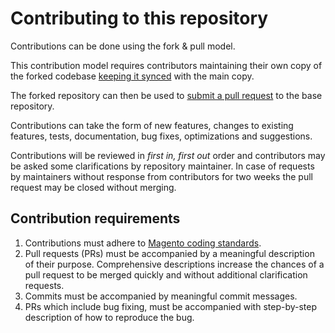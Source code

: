 # Contributing to this repository
Contributions can be done using the fork & pull model.

This contribution model requires contributors maintaining their own copy of the forked codebase [keeping it synced](https://help.github.com/articles/syncing-a-fork/) with the main copy. 

The forked repository can then be used to [submit a pull request](https://help.github.com/articles/creating-a-pull-request/) to the base repository.

Contributions can take the form of new features, changes to existing features, tests, documentation, bug fixes, optimizations and suggestions.

Contributions will be reviewed in *first in, first out* order and contributors may be asked some clarifications by repository maintainer.
In case of requests by maintainers without response from contributors for two weeks the pull request may be closed without merging.

## Contribution requirements

1. Contributions must adhere to [Magento coding standards](http://devdocs.magento.com/guides/v2.0/coding-standards/bk-coding-standards.html).
2. Pull requests (PRs) must be accompanied by a meaningful description of their purpose. Comprehensive descriptions increase the chances of a pull request to be merged quickly and without additional clarification requests.
3. Commits must be accompanied by meaningful commit messages.
4. PRs which include bug fixing, must be accompanied with step-by-step description of how to reproduce the bug.